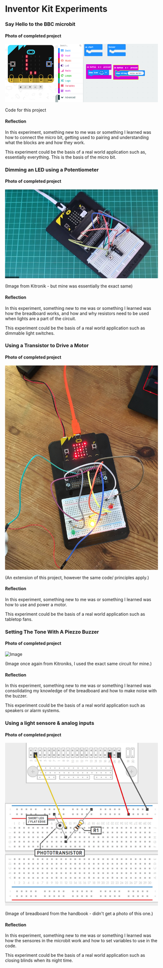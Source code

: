 # Inventor Kit Experiments


### Say Hello to the BBC microbit ###


#### Photo of completed project ####

![Image](KE1.PNG)

Code for this project

#### Reflection ####

In this experiment, something new to me was or something I learned was how to connect the micro bit, getting used to pairing and understanding what the blocks are and how they work.

This experiment could be the basis of a real world application such as, essentially everything. This is the basis of the micro bit.

### Dimming an LED using a Potentiometer ###


#### Photo of completed project ####

![Image](KE2.PNG)

(Image from Kitronik - but mine was essentially the exact same)

#### Reflection ####

In this experiment, something new to me was or something I learned was how the breadboard works, and how and why resistors need to be used when lights are a part of the circuit.

This experiment could be the basis of a real world application such as dimmable light switches.

### Using a Transistor to Drive a Motor ###


#### Photo of completed project ####

![Image](PD4.JPG)

(An extension of this project, however the same code/ principles apply.)

#### Reflection ####

In this experiment, something new to me was or something I learned was how to use and power a motor.

This experiment could be the basis of a real world application such as tabletop fans.

### Setting The Tone With A Piezzo Buzzer ###


#### Photo of completed project ####


![Image](KE3.PNG)

(Image once again from Kitroniks, I used the exact same circuit for mine.)

#### Reflection ####

In this experiment, something new to me was or something I learned was consolidating my knowledge of the breadboard and how to make noise with the buzzer.

This experiment could be the basis of a real world application such as speakers or alarm systems.

### Using a light sensore & analog inputs ###



#### Photo of completed project ####

![Image](KE4.PNG)

(Image of breadboard from the handbook - didn't get a photo of this one.)

#### Reflection ####

In this experiment, something new to me was or something I learned was how the sensores in the microbit work and how to set variables to use in the code.

This experiment could be the basis of a real world application such as closing blinds when its night time.

